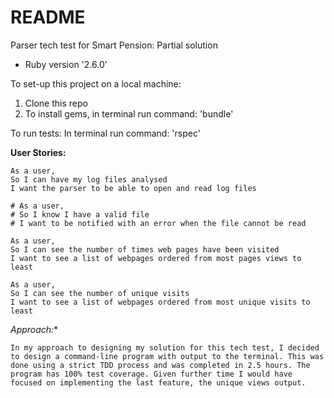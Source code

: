 # README
Parser tech test for Smart Pension: Partial solution

* Ruby version '2.6.0'


To set-up this project on a local machine:
1) Clone this repo
2) To install gems, in terminal run command:
   'bundle'


To run tests:
In terminal run command:
 'rspec'



 **User Stories:**

 ```
 As a user,
 So I can have my log files analysed
 I want the parser to be able to open and read log files
 ```

 ```
 # As a user,
 # So I know I have a valid file
 # I want to be notified with an error when the file cannot be read
 ```

 ```
 As a user,
 So I can see the number of times web pages have been visited
 I want to see a list of webpages ordered from most pages views to least
 ```


  ```
  As a user,
  So I can see the number of unique visits
  I want to see a list of webpages ordered from most unique visits to least
  ```

  *Approach:**
  ```
  In my approach to designing my solution for this tech test, I decided to design a command-line program with output to the terminal. This was done using a strict TDD process and was completed in 2.5 hours. The program has 100% test coverage. Given further time I would have focused on implementing the last feature, the unique views output. 
